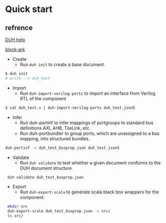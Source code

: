 Quick start
===============

refrence
--------------
[DUH help](https://github.com/sifive/duh)

[block-ark](https://github.com/sifive/block-ark)

* Create
    - Run `duh init` to create a base document.
```sh
$ duh init
# write --> duh_test
```

* Import
    - Run `duh-import-verilog-ports` to import an interface from Verilog RTL of the component
```sh
$ cat duh_test.v | duh-import-verilog-ports duh_test.json5
```

* Infer
    - Run duh-portinf to infer mappings of portgroups to standard bus definitions AXI, AHB, TileLink, etc.
    - Run duh-portbundler to group ports, which are unassigned to a bus mapping, into structured bundles.
```sh
duh-portinf -o duh_test_busprop.json duh_test.json5
```

* Validate
    - Run `duh validate` to test whether a given document conforms to the DUH document structure.
```sh
 duh validate duh_test_busprop.json
```


* Export
    - Run `duh-export-scala` to generate scala black box wrappers for the component.
```sh        
 mkdir src
 duh-export-scala duh_test_busprop.json -o src/
 ls src/
 ```

